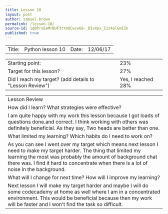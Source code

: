 ```yaml
---
title: Lesson 10
layout: post
author: samuel.brown
permalink: /lesson-10/
source-id: 1q0PrxEeMrBUF3tYmOCwceG6-_DIvXpx_Izz4olGmIIk
published: true
---
```

<table>
  <tr>
    <td>Title:</td>
    <td>Python lesson 10</td>
    <td>Date:</td>
    <td>12/06/17</td>
  </tr>
</table>


<table>
  <tr>
    <td>Starting point:</td>
    <td>23%</td>
  </tr>
  <tr>
    <td>Target for this lesson?</td>
    <td>27%</td>
  </tr>
  <tr>
    <td>Did I reach my target? 
(add details to "Lesson Review")</td>
    <td>Yes, I reached 28%</td>
  </tr>
</table>


<table>
  <tr>
    <td>Lesson Review</td>
  </tr>
  <tr>
    <td>How did I learn? What strategies were effective? </td>
  </tr>
  <tr>
    <td>I am quite happy with my work this lesson because I got loads of questions done.and correct. I think working with others was definitely beneficial. As they say, Two heads are better than one.</td>
  </tr>
  <tr>
    <td>What limited my learning? Which habits do I need to work on? </td>
  </tr>
  <tr>
    <td>As you can see I went over my target which means next lesson I need to make my target harder. The thing that limited my learning the most was probably the amount of background chat there was. I find it hard to concentrate when there is a lot of noise in the background.</td>
  </tr>
  <tr>
    <td>What will I change for next time? How will I improve my learning?</td>
  </tr>
  <tr>
    <td>Next lesson I will make my target harder and maybe I will do some codecademy at home as well where I am in a concentrated environment. This would be beneficial because then my work will be faster and I won't find the task so difficult.</td>
  </tr>
</table>


